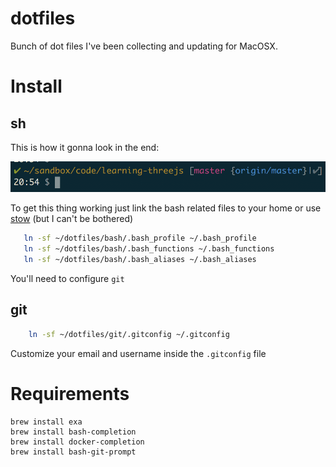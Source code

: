 # dotfiles

Bunch of dot files I've been collecting and updating for MacOSX.

# Install

## sh

This is how it gonna look in the end:

![bash](bash/bash.png?raw=true)

To get this thing working just link the bash related files to your home or use [stow](https://www.gnu.org/software/stow/manual/stow.html#Invoking-Stow) (but I can't be bothered)
```sh
   ln -sf ~/dotfiles/bash/.bash_profile ~/.bash_profile
   ln -sf ~/dotfiles/bash/.bash_functions ~/.bash_functions
   ln -sf ~/dotfiles/bash/.bash_aliases ~/.bash_aliases
```

You'll need to configure `git`

## git

```sh
	ln -sf ~/dotfiles/git/.gitconfig ~/.gitconfig
```

Customize your email and username inside the `.gitconfig` file

# Requirements

    brew install exa
    brew install bash-completion
    brew install docker-completion
    brew install bash-git-prompt